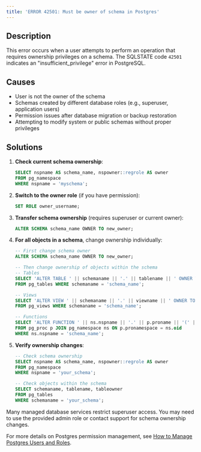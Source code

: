 ```yaml
---
title: 'ERROR 42501: Must be owner of schema in Postgres'
---
```


## Description

This error occurs when a user attempts to perform an operation that requires ownership privileges on a schema. The SQLSTATE code `42501` indicates an "insufficient_privilege" error in PostgreSQL.

## Causes

- User is not the owner of the schema
- Schemas created by different database roles (e.g., superuser, application users)
- Permission issues after database migration or backup restoration
- Attempting to modify system or public schemas without proper privileges

## Solutions

1. **Check current schema ownership**:

   ```sql
   SELECT nspname AS schema_name, nspowner::regrole AS owner
   FROM pg_namespace
   WHERE nspname = 'myschema';
   ```

2. **Switch to the owner role** (if you have permission):

   ```sql
   SET ROLE owner_username;
   ```

3. **Transfer schema ownership** (requires superuser or current owner):

   ```sql
   ALTER SCHEMA schema_name OWNER TO new_owner;
   ```

4. **For all objects in a schema**, change ownership individually:

   ```sql
   -- First change schema owner
   ALTER SCHEMA schema_name OWNER TO new_owner;

   -- Then change ownership of objects within the schema
   -- Tables
   SELECT 'ALTER TABLE ' || schemaname || '.' || tablename || ' OWNER TO new_owner;'
   FROM pg_tables WHERE schemaname = 'schema_name';

   -- Views
   SELECT 'ALTER VIEW ' || schemaname || '.' || viewname || ' OWNER TO new_owner;'
   FROM pg_views WHERE schemaname = 'schema_name';

   -- Functions
   SELECT 'ALTER FUNCTION ' || ns.nspname || '.' || p.proname || '(' || pg_get_function_identity_arguments(p.oid) || ') OWNER TO new_owner;'
   FROM pg_proc p JOIN pg_namespace ns ON p.pronamespace = ns.oid
   WHERE ns.nspname = 'schema_name';
   ```

5. **Verify ownership changes**:

   ```sql
   -- Check schema ownership
   SELECT nspname AS schema_name, nspowner::regrole AS owner
   FROM pg_namespace
   WHERE nspname = 'your_schema';

   -- Check objects within the schema
   SELECT schemaname, tablename, tableowner
   FROM pg_tables
   WHERE schemaname = 'your_schema';
   ```

<HintBlock type="info">

Many managed database services restrict superuser access. You may need to use the provided admin role or contact support for schema ownership changes.

For more details on Postgres permission management, see [How to Manage Postgres Users and Roles](/blog/how-to-manage-postgres-users-and-roles).

</HintBlock>
